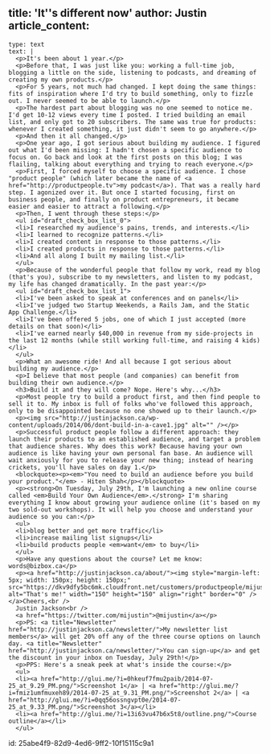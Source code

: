 title: 'It''s different now'
author: Justin
article_content:
  -
    type: text
    text: |
      <p>It's been about 1 year.</p>
      <p>Before that, I was just like you: working a full-time job, blogging a little on the side, listening to podcasts, and dreaming of creating my own products.</p>
      <p>For 5 years, not much had changed. I kept doing the same things: fits of inspiration where I'd try to build something, only to fizzle out. I never seemed to be able to launch.</p>
      <p>The hardest part about blogging was no one seemed to notice me. I'd get 10-12 views every time I posted. I tried building an email list, and only got to 20 subscribers. The same was true for products: whenever I created something, it just didn't seem to go anywhere.</p>
      <p>And then it all changed.</p>
      <p>One year ago, I got serious about building my audience. I figured out what I'd been missing: I hadn't chosen a specific audience to focus on. Go back and look at the first posts on this blog; I was flailing, talking about everything and trying to reach everyone.</p>
      <p>First, I forced myself to choose a specific audience. I chose "product people" (which later became the name of <a href="http://productpeople.tv">my podcast</a>). That was a really hard step. I agonized over it. But once I started focusing, first on business people, and finally on product entrepreneurs, it became easier and easier to attract a following.</p>
      <p>Then, I went through these steps:</p>
      <ul id="draft_check_box_list_0">
      <li>I researched my audience's pains, trends, and interests.</li>
      <li>I learned to recognize patterns.</li>
      <li>I created content in response to those patterns.</li>
      <li>I created products in response to those patterns.</li>
      <li>And all along I built my mailing list.</li>
      </ul>
      <p>Because of the wonderful people that follow my work, read my blog (that's you), subscribe to my newsletters, and listen to my podcast, my life has changed dramatically. In the past year:</p>
      <ul id="draft_check_box_list_1">
      <li>I've been asked to speak at conferences and on panels</li>
      <li>I've judged two Startup Weekends, a Rails Jam, and the Static App Challenge.</li>
      <li>I've been offered 5 jobs, one of which I just accepted (more details on that soon)</li>
      <li>I've earned nearly $40,000 in revenue from my side-projects in the last 12 months (while still working full-time, and raising 4 kids)</li>
      </ul>
      <p>What an awesome ride! And all because I got serious about building my audience.</p>
      <p>I believe that most people (and companies) can benefit from building their own audience.</p>
      <h3>Build it and they will come? Nope. Here's why...</h3>
      <p>Most people try to build a product first, and then find people to sell it to. My inbox is full of folks who've followed this approach, only to be disappointed because no one showed up to their launch.</p>
      <p><img src="http://justinjackson.ca/wp-content/uploads/2014/06/dont-build-in-a-cave1.jpg" alt="" /></p>
      <p>Successful product people follow a different approach: they launch their products to an established audience, and target a problem that audience shares. Why does this work? Because having your own audience is like having your own personal fan base. An audience will wait anxiously for you to release your new thing; instead of hearing crickets, you'll have sales on day 1.</p>
      <blockquote><p><em>"You need to build an audience before you build your product."</em> - Hiten Shah</p></blockquote>
      <p><strong>On Tuesday, July 29th, I'm launching a new online course called <em>Build Your Own Audience</em>.</strong> I'm sharing everything I know about growing your audience online (it's based on my two sold-out workshops). It will help you choose and understand your audience so you can:</p>
      <ul>
      <li>blog better and get more traffic</li>
      <li>increase mailing list signups</li>
      <li>build products people <em>want</em> to buy</li>
      </ul>
      <p>Have any questions about the course? Let me know: words@bizbox.ca</p>
      <p><a href="http://justinjackson.ca/about/"><img style="margin-left: 5px; width: 150px; height: 150px;" src="https://dkv9dfy5bc6mk.cloudfront.net/customers/productpeople/mijustin.png" alt="That's me!" width="150" height="150" align="right" border="0" /></a>Cheers,<br />
      Justin Jackson<br />
      <a href="https://twitter.com/mijustin">@mijustin</a></p>
      <p>PS: <a title="Newsletter" href="http://justinjackson.ca/newsletter/">My newsletter list members</a> will get 20% off any of the three course options on launch day. <a title="Newsletter" href="http://justinjackson.ca/newsletter/">You can sign-up</a> and get the discount in your inbox on Tuesday, July 29th!</p>
      <p>PPS: Here's a sneak peek at what's inside the course:</p>
      <ul>
      <li><a href="http://glui.me/?i=0hkeuf7fmu2paib/2014-07-25_at_9.29_PM.png/">Screenshot 1</a> | <a href="http://glui.me/?i=fmiz1umfmuxeh89/2014-07-25_at_9.31_PM.png/">Screenshot 2</a> | <a href="http://glui.me/?i=0qq56ossngvpt0e/2014-07-25_at_9.33_PM.png/">Screenshot 3</a></li>
      <li><a href="http://glui.me/?i=13i63vu47b6x5t8/outline.png/">Course outline</a></li>
      </ul>
      
id: 25abe4f9-82d9-4ed6-9ff2-10f15115c9a1
